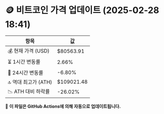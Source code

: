 # 🪙 비트코인 가격 업데이트 (2025-02-28 18:41)

| 항목                | 값 |
|--------------------|----------------|
| 💰 현재 가격 (USD) | $80563.91 |
| ⏳ 1시간 변동률    | 2.66% |
| 📆 24시간 변동률   | -6.80% |
| 🔝 역대 최고가 (ATH) | $109021.48 |
| 📉 ATH 대비 하락률 | -26.02% |

🔄 **이 파일은 GitHub Actions에 의해 자동으로 업데이트됩니다.**
